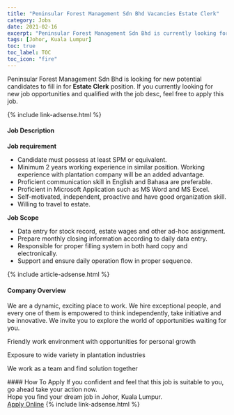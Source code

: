 ```yaml
---
title: "Peninsular Forest Management Sdn Bhd Vacancies Estate Clerk" 
category: Jobs 
date: 2021-02-16 
excerpt: "Peninsular Forest Management Sdn Bhd is currently looking for suitable person to fill in the Estate Clerk which based in Johor, Kuala Lumpur" 
tags: [Johor, Kuala Lumpur] 
toc: true 
toc_label: TOC 
toc_icon: "fire" 
--- 
```


<p>Peninsular Forest Management Sdn Bhd is looking for new potential candidates to fill in for <b>Estate Clerk</b> position. If you currently looking for new job opportunities and qualified with the job desc, feel free to apply this job.
</p>{% include link-adsense.html %} 
<div><div><h4>Job Description</h4></div><div><div><span><div><p><strong>Job requirement</strong></p><ul><li>Candidate must possess at least SPM or equivalent.</li><li>Minimum 2 years working experience in similar position. Working experience with plantation company will be an added advantage.</li><li>Proficient communication skill in English and Bahasa are preferable.</li><li>Proficient in Microsoft Application such as MS Word and MS Excel.</li><li>Self-motivated, independent, proactive and have good organization skill.</li><li>Willing to travel to estate.</li></ul><p><strong>Job Scope</strong></p><ul><li>Data entry for stock record, estate wages and other ad-hoc assignment.</li><li>Prepare monthly closing information according to daily data entry.</li><li>Responsible for proper filling system in both hard copy and electronically.</li><li>Support and ensure daily operation flow in proper sequence.</li></ul></div></span></div></div></div> 
{% include article-adsense.html %} 
<div><div><h4>Company Overview</h4></div><div><div><span><div><p>We are a dynamic, exciting place to work. We hire exceptional people, and every one of them is empowered to think independently, take initiative and be innovative. We invite you to explore the world of opportunities waiting for you.</p><p>Friendly work environment with opportunities for personal growth</p><p>Exposure to wide variety in plantation industries</p><p>We work as a team and find solution together&#160;</p></div></span></div></div></div> 
#### How To Apply 
If you confident and feel that this job is suitable to you, go ahead take your action now. <br/> 
Hope you find your dream job in Johor, Kuala Lumpur. <br/> 
<a href="https://www.jobstreet.com.my/en/job/estate-clerk-4482589?jobId=jobstreet-my-job-4482589&" class="btn btn--info" target="_blank" rel="nofollow noopenner">Apply Online</a> 
{% include link-adsense.html %} 